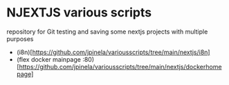 # NJEXTJS various scripts

repository for Git testing and saving some nextjs projects with multiple purposes

- (i8n)[https://github.com/jpinela/variousscripts/tree/main/nextjs/i8n]
- (flex docker mainpage :80) [https://github.com/jpinela/variousscripts/tree/main/nextjs/dockerhomepage]
